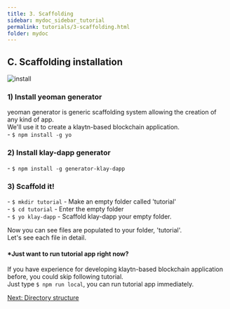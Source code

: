 ```yaml
---
title: 3. Scaffolding
sidebar: mydoc_sidebar_tutorial
permalink: tutorials/3-scaffolding.html
folder: mydoc
---
```


## C. Scaffolding installation
![install](../../../images/tutorial-2install.gif)

### 1) Install yeoman generator  
yeoman generator is generic scaffolding system allowing the creation of any kind of app.  
We'll use it to create a klaytn-based blockchain application.  
\- `$ npm install -g yo`

### 2) Install klay-dapp generator  
\- `$ npm install -g generator-klay-dapp`

### 3) Scaffold it!  
\- `$ mkdir tutorial` - Make an empty folder called 'tutorial'  
\- `$ cd tutorial` - Enter the empty folder  
\- `$ yo klay-dapp` - Scaffold klay-dapp your empty folder.  

Now you can see files are populated to your folder, 'tutorial'.  
Let's see each file in detail.

#### \*Just want to run tutorial app right now?
If you have experience for developing klaytn-based blockchain application before, you could skip following tutorial.  
Just type `$ npm run local`, you can run tutorial app immediately.

[Next: Directory structure](4-directory-structure.md)
